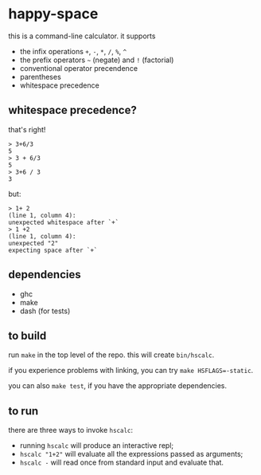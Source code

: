 # happy-space

this is a command-line calculator. it supports

* the infix operations `+`, `-`, `*`, `/`, `%`, `^`
* the prefix operators `~` (negate) and `!` (factorial)
* conventional operator precendence
* parentheses
* whitespace precedence

## whitespace precedence?

that's right!

```
> 3+6/3
5
> 3 + 6/3
5
> 3+6 / 3
3
```

but:

```
> 1+ 2
(line 1, column 4):
unexpected whitespace after `+`
> 1 +2
(line 1, column 4):
unexpected "2"
expecting space after `+`
```

## dependencies

* ghc
* make
* dash (for tests)

## to build

run `make` in the top level of the repo. this will create `bin/hscalc`.

if you experience problems with linking, you can try `make HSFLAGS=-static`.

you can also `make test`, if you have the appropriate dependencies.

## to run

there are three ways to invoke `hscalc`:

* running `hscalc` will produce an interactive repl;
* `hscalc "1+2"` will evaluate all the expressions passed as arguments;
* `hscalc -` will read once from standard input and evaluate that.
